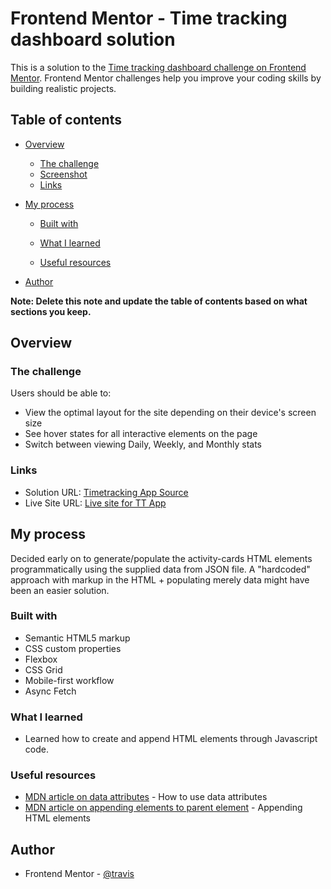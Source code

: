 # Frontend Mentor - Time tracking dashboard solution

This is a solution to the [Time tracking dashboard challenge on Frontend Mentor](https://www.frontendmentor.io/challenges/time-tracking-dashboard-UIQ7167Jw). Frontend Mentor challenges help you improve your coding skills by building realistic projects.

## Table of contents

- [Overview](#overview)
  - [The challenge](#the-challenge)
  - [Screenshot](#screenshot)
  - [Links](#links)
- [My process](#my-process)

  - [Built with](#built-with)
  - [What I learned](#what-i-learned)

  - [Useful resources](#useful-resources)

- [Author](#author)

**Note: Delete this note and update the table of contents based on what sections you keep.**

## Overview

### The challenge

Users should be able to:

- View the optimal layout for the site depending on their device's screen size
- See hover states for all interactive elements on the page
- Switch between viewing Daily, Weekly, and Monthly stats

### Links

- Solution URL: [Timetracking App Source](https://github.com/travisdk/time-tracking-dashboard/)
- Live Site URL: [Live site for TT App](https://travisdk.github.io/time-tracking-dashboard/)

## My process

Decided early on to generate/populate the activity-cards HTML elements programmatically using the supplied data from JSON file.
A "hardcoded" approach with markup in the HTML + populating merely data might have been an easier solution.

### Built with

- Semantic HTML5 markup
- CSS custom properties
- Flexbox
- CSS Grid
- Mobile-first workflow
- Async Fetch

### What I learned

- Learned how to create and append HTML elements through Javascript code.

### Useful resources

- [MDN article on data attributes](https://developer.mozilla.org/en-US/docs/Learn/HTML/Howto/Use_data_attributes) - How to use data attributes
- [MDN article on appending elements to parent element](https://developer.mozilla.org/en-US/docs/Web/API/Element/append) - Appending HTML elements

## Author

- Frontend Mentor - [@travis](https://www.frontendmentor.io/profile/travisdk)
